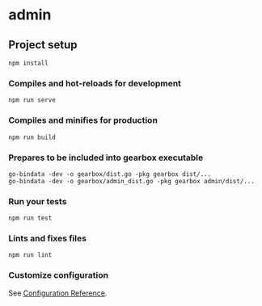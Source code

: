 # admin

## Project setup
```
npm install
```

### Compiles and hot-reloads for development
```
npm run serve
```

### Compiles and minifies for production
```
npm run build
```

### Prepares to be included into gearbox executable
```
go-bindata -dev -o gearbox/dist.go -pkg gearbox dist/...
go-bindata -dev -o gearbox/admin_dist.go -pkg gearbox admin/dist/...
```

### Run your tests
```
npm run test
```

### Lints and fixes files
```
npm run lint
```

### Customize configuration
See [Configuration Reference](https://cli.vuejs.org/config/).
